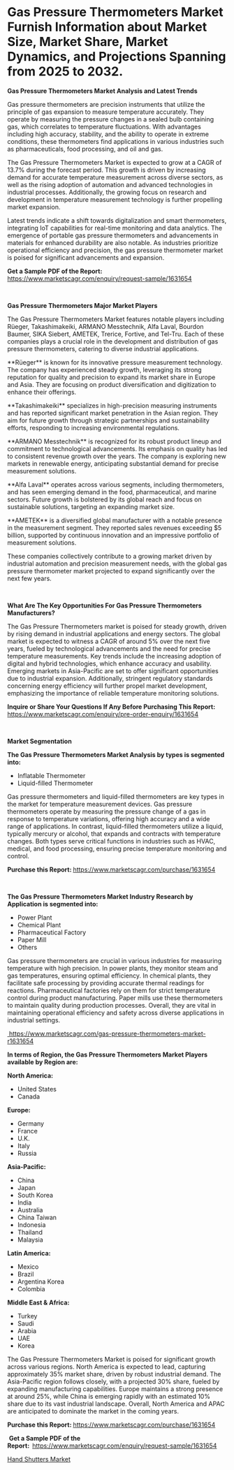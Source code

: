 <p><h1>Gas Pressure Thermometers Market Furnish Information about Market Size, Market Share, Market Dynamics, and Projections Spanning from 2025 to 2032.</h1></p><p><strong>Gas Pressure Thermometers Market Analysis and Latest Trends</strong></p>
<p><p>Gas pressure thermometers are precision instruments that utilize the principle of gas expansion to measure temperature accurately. They operate by measuring the pressure changes in a sealed bulb containing gas, which correlates to temperature fluctuations. With advantages including high accuracy, stability, and the ability to operate in extreme conditions, these thermometers find applications in various industries such as pharmaceuticals, food processing, and oil and gas.</p><p>The Gas Pressure Thermometers Market is expected to grow at a CAGR of 13.7% during the forecast period. This growth is driven by increasing demand for accurate temperature measurement across diverse sectors, as well as the rising adoption of automation and advanced technologies in industrial processes. Additionally, the growing focus on research and development in temperature measurement technology is further propelling market expansion. </p><p>Latest trends indicate a shift towards digitalization and smart thermometers, integrating IoT capabilities for real-time monitoring and data analytics. The emergence of portable gas pressure thermometers and advancements in materials for enhanced durability are also notable. As industries prioritize operational efficiency and precision, the gas pressure thermometer market is poised for significant advancements and expansion.</p></p>
<p><strong>Get a Sample PDF of the Report:&nbsp;</strong> <a href="https://www.marketscagr.com/enquiry/request-sample/1631654?utm_campaign=2039&utm_medium=2&utm_source=Github&utm_content=ia&utm_term=29032025&utm_id=gas-pressure-thermometers">https://www.marketscagr.com/enquiry/request-sample/1631654</a></p>
<p>&nbsp;</p>
<p><strong>Gas Pressure Thermometers Major Market Players</strong></p>
<p><p>The Gas Pressure Thermometers Market features notable players including Rüeger, Takashimakeiki, ARMANO Messtechnik, Alfa Laval, Bourdon Baumer, SIKA Siebert, AMETEK, Trerice, Fortive, and Tel-Tru. Each of these companies plays a crucial role in the development and distribution of gas pressure thermometers, catering to diverse industrial applications.</p><p>**Rüeger** is known for its innovative pressure measurement technology. The company has experienced steady growth, leveraging its strong reputation for quality and precision to expand its market share in Europe and Asia. They are focusing on product diversification and digitization to enhance their offerings.</p><p>**Takashimakeiki** specializes in high-precision measuring instruments and has reported significant market penetration in the Asian region. They aim for future growth through strategic partnerships and sustainability efforts, responding to increasing environmental regulations.</p><p>**ARMANO Messtechnik** is recognized for its robust product lineup and commitment to technological advancements. Its emphasis on quality has led to consistent revenue growth over the years. The company is exploring new markets in renewable energy, anticipating substantial demand for precise measurement solutions.</p><p>**Alfa Laval** operates across various segments, including thermometers, and has seen emerging demand in the food, pharmaceutical, and marine sectors. Future growth is bolstered by its global reach and focus on sustainable solutions, targeting an expanding market size.</p><p>**AMETEK** is a diversified global manufacturer with a notable presence in the measurement segment. They reported sales revenues exceeding $5 billion, supported by continuous innovation and an impressive portfolio of measurement solutions.</p><p>These companies collectively contribute to a growing market driven by industrial automation and precision measurement needs, with the global gas pressure thermometer market projected to expand significantly over the next few years.</p></p>
<p>&nbsp;</p>
<p><strong>What Are The Key Opportunities For Gas Pressure Thermometers Manufacturers?</strong></p>
<p><p>The Gas Pressure Thermometers market is poised for steady growth, driven by rising demand in industrial applications and energy sectors. The global market is expected to witness a CAGR of around 5% over the next five years, fueled by technological advancements and the need for precise temperature measurements. Key trends include the increasing adoption of digital and hybrid technologies, which enhance accuracy and usability. Emerging markets in Asia-Pacific are set to offer significant opportunities due to industrial expansion. Additionally, stringent regulatory standards concerning energy efficiency will further propel market development, emphasizing the importance of reliable temperature monitoring solutions.</p></p>
<p><strong>Inquire or Share Your Questions If Any Before Purchasing This Report:</strong> <a href="https://www.marketscagr.com/enquiry/pre-order-enquiry/1631654?utm_campaign=2039&utm_medium=2&utm_source=Github&utm_content=ia&utm_term=29032025&utm_id=gas-pressure-thermometers">https://www.marketscagr.com/enquiry/pre-order-enquiry/1631654</a></p>
<p>&nbsp;</p>
<p><strong>Market Segmentation</strong></p>
<p><strong>The Gas Pressure Thermometers Market Analysis by types is segmented into:</strong></p>
<p><ul><li>Inflatable Thermometer</li><li>Liquid-filled Thermometer</li></ul></p>
<p><p>Gas pressure thermometers and liquid-filled thermometers are key types in the market for temperature measurement devices. Gas pressure thermometers operate by measuring the pressure change of a gas in response to temperature variations, offering high accuracy and a wide range of applications. In contrast, liquid-filled thermometers utilize a liquid, typically mercury or alcohol, that expands and contracts with temperature changes. Both types serve critical functions in industries such as HVAC, medical, and food processing, ensuring precise temperature monitoring and control.</p></p>
<p><strong>Purchase this Report:&nbsp;</strong><a href="https://www.marketscagr.com/purchase/1631654?utm_campaign=2039&utm_medium=2&utm_source=Github&utm_content=ia&utm_term=29032025&utm_id=gas-pressure-thermometers">https://www.marketscagr.com/purchase/1631654</a></p>
<p>&nbsp;</p>
<p><strong>The Gas Pressure Thermometers Market Industry Research by Application is segmented into:</strong></p>
<p><ul><li>Power Plant</li><li>Chemical Plant</li><li>Pharmaceutical Factory</li><li>Paper Mill</li><li>Others</li></ul></p>
<p><p>Gas pressure thermometers are crucial in various industries for measuring temperature with high precision. In power plants, they monitor steam and gas temperatures, ensuring optimal efficiency. In chemical plants, they facilitate safe processing by providing accurate thermal readings for reactions. Pharmaceutical factories rely on them for strict temperature control during product manufacturing. Paper mills use these thermometers to maintain quality during production processes. Overall, they are vital in maintaining operational efficiency and safety across diverse applications in industrial settings.</p></p>
<p><a href="https://www.marketscagr.com/gas-pressure-thermometers-market-r1631654?utm_campaign=2039&utm_medium=2&utm_source=Github&utm_content=ia&utm_term=29032025&utm_id=gas-pressure-thermometers">&nbsp;https://www.marketscagr.com/gas-pressure-thermometers-market-r1631654</a></p>
<p><strong>In terms of Region, the Gas Pressure Thermometers Market Players available by Region are:</strong></p>
<p>
    <p> <strong> North America: </strong>
        <ul>
            <li>United States</li>
            <li>Canada</li>
        </ul>
        </p> 
    <p> <strong> Europe: </strong>
        <ul>
            <li>Germany</li>
            <li>France</li>
            <li>U.K.</li>
            <li>Italy</li>
            <li>Russia</li>
        </ul>
        </p> 
    <p> <strong> Asia-Pacific: </strong>
        <ul>
            <li>China</li>
            <li>Japan</li>
            <li>South Korea</li>
            <li>India</li>
            <li>Australia</li>
            <li>China Taiwan</li>
            <li>Indonesia</li>
            <li>Thailand</li>
            <li>Malaysia</li>
        </ul>
        </p> 
    <p> <strong> Latin America: </strong>
        <ul>
            <li>Mexico</li>
            <li>Brazil</li>
            <li>Argentina Korea</li>
            <li>Colombia</li>
        </ul>
        </p> 
    <p> <strong> Middle East & Africa: </strong>
        <ul>
            <li>Turkey</li>
            <li>Saudi</li>
            <li>Arabia</li>
            <li>UAE</li>
            <li>Korea</li>
        </ul>
    </p>
    </p>
<p><p>The Gas Pressure Thermometers Market is poised for significant growth across various regions. North America is expected to lead, capturing approximately 35% market share, driven by robust industrial demand. The Asia-Pacific region follows closely, with a projected 30% share, fueled by expanding manufacturing capabilities. Europe maintains a strong presence at around 25%, while China is emerging rapidly with an estimated 10% share due to its vast industrial landscape. Overall, North America and APAC are anticipated to dominate the market in the coming years.</p></p>
<p><strong>Purchase this Report: </strong><a href="https://www.marketscagr.com/purchase/1631654?utm_campaign=2039&utm_medium=2&utm_source=Github&utm_content=ia&utm_term=29032025&utm_id=gas-pressure-thermometers">https://www.marketscagr.com/purchase/1631654</a></p>
<p>&nbsp;<strong>Get a Sample PDF of the Report:&nbsp;&nbsp;</strong><a href="https://www.marketscagr.com/enquiry/request-sample/1631654?utm_campaign=2039&utm_medium=2&utm_source=Github&utm_content=ia&utm_term=29032025&utm_id=gas-pressure-thermometers">https://www.marketscagr.com/enquiry/request-sample/1631654</a></p>
<p><strong></strong></p>
<p><p><a href="https://github.com/SamiaChowdhury801/Market-Research-Report-List-2/blob/main/hand-shutters-market.md?utm_campaign=2039&utm_medium=2&utm_source=Github&utm_content=ia&utm_term=29032025&utm_id=gas-pressure-thermometers">Hand Shutters Market</a></p></p>